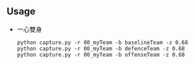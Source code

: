 ## Usage ##

* 一心雙身

  `python capture.py -r 00_myTeam -b baselineTeam -z 0.68`  
  `python capture.py -r 00_myTeam -b defenceTeam -z 0.68`  
  `python capture.py -r 00_myTeam -b offenseTeam -z 0.68`
